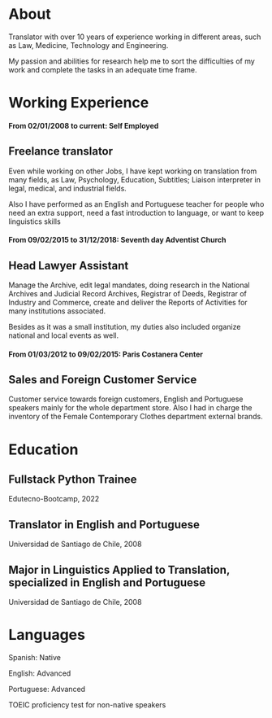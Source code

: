 # About

Translator with over 10 years of experience working in different areas, such as Law, Medicine, Technology and Engineering.

My passion and abilities for research help me to sort the difficulties of my work and complete the tasks in an adequate time frame.



# Working Experience

#### From 02/01/2008 to current:	Self Employed

## Freelance translator

Even while working on other Jobs, I have kept working on translation from many fields, as Law, Psychology, Education, Subtitles; Liaison interpreter in legal, medical, and industrial fields.

Also I have performed as an English and Portuguese teacher for people who need an extra support, need a fast introduction to language, or want to keep linguistics skills 


#### From 09/02/2015 to 31/12/2018:	Seventh day Adventist Church

## Head Lawyer Assistant

Manage the Archive, edit legal mandates, doing research in the National Archives and Judicial Record Archives, Registrar of Deeds, Registrar of Industry and Commerce, create and deliver the Reports of Activities for many institutions associated.

Besides as it was a small institution, my duties also included organize national and local events as well.


#### From 01/03/2012 to 09/02/2015:	Paris Costanera Center

## Sales and Foreign Customer Service

Customer service towards foreign customers, English and Portuguese speakers mainly for the whole department store. Also I had in charge the inventory of the Female Contemporary Clothes department external brands.




# Education 

## Fullstack Python Trainee 

Edutecno-Bootcamp, 2022


## Translator in English and Portuguese

Universidad de Santiago de Chile, 2008


## Major in Linguistics Applied to Translation, specialized in English and Portuguese

Universidad de Santiago de Chile, 2008



# Languages

Spanish: Native

English: Advanced

Portuguese: Advanced

TOEIC proficiency test for non-native speakers





